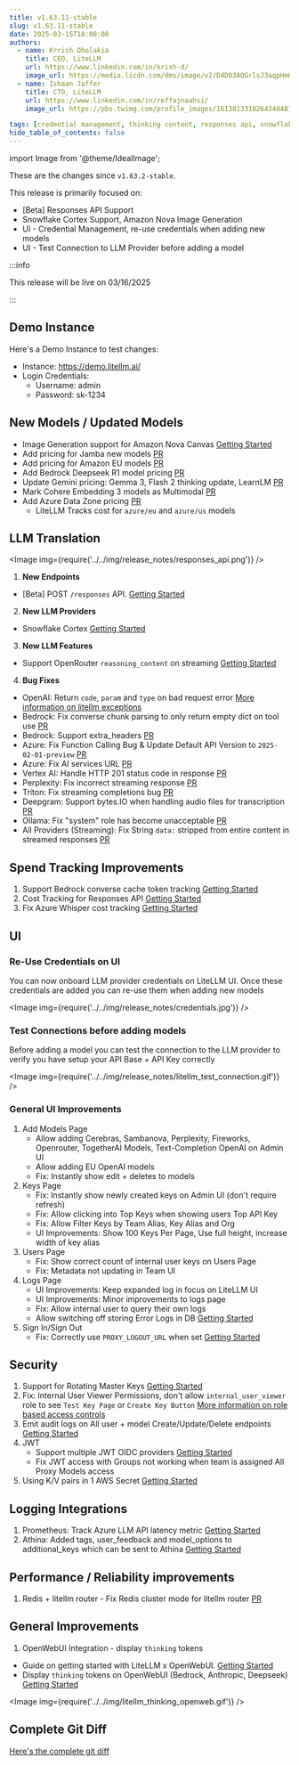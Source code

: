 ```yaml
---
title: v1.63.11-stable
slug: v1.63.11-stable
date: 2025-03-15T10:00:00
authors:
  - name: Krrish Dholakia
    title: CEO, LiteLLM
    url: https://www.linkedin.com/in/krish-d/
    image_url: https://media.licdn.com/dms/image/v2/D4D03AQGrlsJ3aqpHmQ/profile-displayphoto-shrink_400_400/B4DZSAzgP7HYAg-/0/1737327772964?e=1743638400&v=beta&t=39KOXMUFedvukiWWVPHf3qI45fuQD7lNglICwN31DrI
  - name: Ishaan Jaffer
    title: CTO, LiteLLM
    url: https://www.linkedin.com/in/reffajnaahsi/
    image_url: https://pbs.twimg.com/profile_images/1613813310264340481/lz54oEiB_400x400.jpg

tags: [credential management, thinking content, responses api, snowflake]
hide_table_of_contents: false
---
```


import Image from '@theme/IdealImage';

These are the changes since `v1.63.2-stable`.

This release is primarily focused on:
- [Beta] Responses API Support
- Snowflake Cortex Support, Amazon Nova Image Generation
- UI - Credential Management, re-use credentials when adding new models
- UI - Test Connection to LLM Provider before adding a model

:::info

This release will be live on 03/16/2025

:::

<!-- <Image img={require('../../img/release_notes/v16311_release.jpg')} /> -->

## Demo Instance

Here's a Demo Instance to test changes:
- Instance: https://demo.litellm.ai/
- Login Credentials:
    - Username: admin
    - Password: sk-1234



## New Models / Updated Models

- Image Generation support for Amazon Nova Canvas [Getting Started](https://docs.litellm.ai/docs/providers/bedrock#image-generation)
- Add pricing for Jamba new models [PR](https://github.com/BerriAI/litellm/pull/9032/files)
- Add pricing for Amazon EU models [PR](https://github.com/BerriAI/litellm/pull/9056/files)
- Add Bedrock Deepseek R1 model pricing [PR](https://github.com/BerriAI/litellm/pull/9108/files)
- Update Gemini pricing: Gemma 3, Flash 2 thinking update, LearnLM [PR](https://github.com/BerriAI/litellm/pull/9190/files)
- Mark Cohere Embedding 3 models as Multimodal [PR](https://github.com/BerriAI/litellm/pull/9176/commits/c9a576ce4221fc6e50dc47cdf64ab62736c9da41)
- Add Azure Data Zone pricing [PR](https://github.com/BerriAI/litellm/pull/9185/files#diff-19ad91c53996e178c1921cbacadf6f3bae20cfe062bd03ee6bfffb72f847ee37)
   - LiteLLM Tracks cost for `azure/eu` and `azure/us` models



## LLM Translation

<Image img={require('../../img/release_notes/responses_api.png')} />

1. **New Endpoints**
- [Beta] POST `/responses` API. [Getting Started](https://docs.litellm.ai/docs/response_api)

2. **New LLM Providers**
- Snowflake Cortex [Getting Started](https://docs.litellm.ai/docs/providers/snowflake)

3. **New LLM Features**

- Support OpenRouter `reasoning_content` on streaming [Getting Started](https://docs.litellm.ai/docs/reasoning_content)

4. **Bug Fixes**

- OpenAI: Return `code`, `param` and `type` on bad request error [More information on litellm exceptions](https://docs.litellm.ai/docs/exception_mapping)
- Bedrock: Fix converse chunk parsing to only return empty dict on tool use [PR](https://github.com/BerriAI/litellm/pull/9166)
- Bedrock: Support extra_headers [PR](https://github.com/BerriAI/litellm/pull/9113)
- Azure: Fix Function Calling Bug & Update Default API Version to `2025-02-01-preview` [PR](https://github.com/BerriAI/litellm/pull/9191)
- Azure: Fix AI services URL [PR](https://github.com/BerriAI/litellm/pull/9185)
- Vertex AI: Handle HTTP 201 status code in response [PR](https://github.com/BerriAI/litellm/pull/9193)
- Perplexity: Fix incorrect streaming response [PR](https://github.com/BerriAI/litellm/pull/9081)
- Triton: Fix streaming completions bug [PR](https://github.com/BerriAI/litellm/pull/8386)
- Deepgram: Support bytes.IO when handling audio files for transcription [PR](https://github.com/BerriAI/litellm/pull/9071)
- Ollama: Fix "system" role has become unacceptable [PR](https://github.com/BerriAI/litellm/pull/9261)
- All Providers (Streaming): Fix String `data:` stripped from entire content in streamed responses [PR](https://github.com/BerriAI/litellm/pull/9070)



## Spend Tracking Improvements

1. Support Bedrock converse cache token tracking [Getting Started](https://docs.litellm.ai/docs/completion/prompt_caching)
2. Cost Tracking for Responses API [Getting Started](https://docs.litellm.ai/docs/response_api)
3. Fix Azure Whisper cost tracking [Getting Started](https://docs.litellm.ai/docs/audio_transcription)


## UI

### Re-Use Credentials on UI

You can now onboard LLM provider credentials on LiteLLM UI. Once these credentials are added you can re-use them when adding new models

<Image img={require('../../img/release_notes/credentials.jpg')} />


### Test Connections before adding models

Before adding a model you can test the connection to the LLM provider to verify you have setup your API Base + API Key correctly

<Image img={require('../../img/release_notes/litellm_test_connection.gif')} />

### General UI Improvements
1. Add Models Page
   - Allow adding Cerebras, Sambanova, Perplexity, Fireworks, Openrouter, TogetherAI Models, Text-Completion OpenAI on Admin UI
   - Allow adding EU OpenAI models
   - Fix: Instantly show edit + deletes to models
2. Keys Page
   - Fix: Instantly show newly created keys on Admin UI (don't require refresh)
   - Fix: Allow clicking into Top Keys when showing users Top API Key
   - Fix: Allow Filter Keys by Team Alias, Key Alias and Org
   - UI Improvements: Show 100 Keys Per Page, Use full height, increase width of key alias
3. Users Page
   - Fix: Show correct count of internal user keys on Users Page
   - Fix: Metadata not updating in Team UI
4. Logs Page
   - UI Improvements: Keep expanded log in focus on LiteLLM UI
   - UI Improvements: Minor improvements to logs page
   - Fix: Allow internal user to query their own logs
   - Allow switching off storing Error Logs in DB [Getting Started](https://docs.litellm.ai/docs/proxy/ui_logs)
5. Sign In/Sign Out
   - Fix: Correctly use `PROXY_LOGOUT_URL` when set [Getting Started](https://docs.litellm.ai/docs/proxy/self_serve#setting-custom-logout-urls)


## Security

1. Support for Rotating Master Keys [Getting Started](https://docs.litellm.ai/docs/proxy/master_key_rotations)
2. Fix: Internal User Viewer Permissions, don't allow `internal_user_viewer` role to see `Test Key Page` or `Create Key Button` [More information on role based access controls](https://docs.litellm.ai/docs/proxy/access_control)
3. Emit audit logs on All user + model Create/Update/Delete endpoints [Getting Started](https://docs.litellm.ai/docs/proxy/multiple_admins)
4. JWT
    - Support multiple JWT OIDC providers [Getting Started](https://docs.litellm.ai/docs/proxy/token_auth)
    - Fix JWT access with Groups not working when team is assigned All Proxy Models access
5. Using K/V pairs in 1 AWS Secret [Getting Started](https://docs.litellm.ai/docs/secret#using-kv-pairs-in-1-aws-secret)


## Logging Integrations

1. Prometheus: Track Azure LLM API latency metric [Getting Started](https://docs.litellm.ai/docs/proxy/prometheus#request-latency-metrics)
2. Athina: Added tags, user_feedback and model_options to additional_keys which can be sent to Athina [Getting Started](https://docs.litellm.ai/docs/observability/athina_integration)


## Performance / Reliability improvements

1. Redis + litellm router - Fix Redis cluster mode for litellm router [PR](https://github.com/BerriAI/litellm/pull/9010)


## General Improvements

1. OpenWebUI Integration - display `thinking` tokens
- Guide on getting started with LiteLLM x OpenWebUI. [Getting Started](https://docs.litellm.ai/docs/tutorials/openweb_ui)
- Display `thinking` tokens on OpenWebUI (Bedrock, Anthropic, Deepseek) [Getting Started](https://docs.litellm.ai/docs/tutorials/openweb_ui#render-thinking-content-on-openweb-ui)

<Image img={require('../../img/litellm_thinking_openweb.gif')} />


## Complete Git Diff

[Here's the complete git diff](https://github.com/BerriAI/litellm/compare/v1.63.2-stable...v1.63.11-stable)